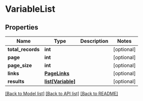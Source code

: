 # VariableList

## Properties
Name | Type | Description | Notes
------------ | ------------- | ------------- | -------------
**total_records** | **int** |  | [optional] 
**page** | **int** |  | [optional] 
**page_size** | **int** |  | [optional] 
**links** | [**PageLinks**](PageLinks.md) |  | [optional] 
**results** | [**list[Variable]**](Variable.md) |  | [optional] 

[[Back to Model list]](../README.md#documentation-for-models) [[Back to API list]](../README.md#documentation-for-api-endpoints) [[Back to README]](../README.md)


